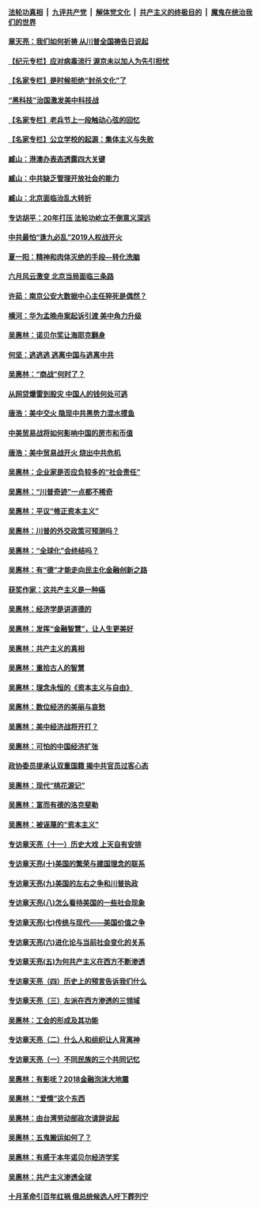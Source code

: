 

####  [法轮功真相](../../../../basic/blob/master/README.md?t=06232302) &nbsp;|&nbsp; [九评共产党](../../../../9ping.md/blob/master/README.md?t=06232302) &nbsp;|&nbsp; [解体党文化](../../../../jtdwh.md/blob/master/README.md?t=06232302)  &nbsp;|&nbsp; [共产主义的终极目的](../../../../gczydzjmd.md/blob/master/README.md?t=06232302) &nbsp;|&nbsp; [魔鬼在统治我们的世界](../../../../mgztzwmdsj.md/blob/master/README.md?t=06232302) 

#### [章天亮：我们如何祈祷 从川普全国祷告日说起](../pages/nsc423/n11944627.md?t=06232302) 

#### [【纪元专栏】应对病毒流行 渥京未以加人为先引担忧](../pages/nsc423/n11875714.md?t=06232302) 

#### [【名家专栏】是时候拒绝“封杀文化”了](../pages/nsc423/n11814093.md?t=06232302) 

#### [“黑科技”治国激发美中科技战](../pages/nsc423/n11638056.md?t=06232302) 

#### [【名家专栏】老兵节上一段触动心弦的回忆](../pages/nsc423/n11646016.md?t=06232302) 

#### [【名家专栏】公立学校的起源：集体主义与失败](../pages/nsc423/n11601833.md?t=06232302) 

#### [臧山：港澳办表态透露四大关键](../pages/nsc423/n11421628.md?t=06232302) 

#### [臧山：中共缺乏管理开放社会的能力](../pages/nsc423/n11407457.md?t=06232302) 

#### [臧山：北京面临治乱大转折](../pages/nsc423/n11406895.md?t=06232302) 

#### [专访胡平：20年打压 法轮功屹立不倒意义深远](../pages/nsc423/n11398800.md?t=06232302) 

#### [中共最怕“逢九必乱”2019人权战开火](../pages/nsc423/n11385248.md?t=06232302) 

#### [夏一阳：精神和肉体灭绝的手段—转化洗脑](../pages/nsc423/n11368250.md?t=06232302) 

#### [六月风云激变 北京当局面临三条路](../pages/nsc423/n11313668.md?t=06232302) 

#### [许茹：南京公安大数据中心主任猝死是偶然？](../pages/nsc423/n11064744.md?t=06232302) 

#### [横河：华为孟晚舟案起诉引渡 美中角力升级](../pages/nsc423/n11027230.md?t=06232302) 

#### [吴惠林：诺贝尔奖让海耶克翻身](../pages/nsc423/n10890049.md?t=06232302) 

#### [何坚：逃逃逃 逃离中国与逃离中共](../pages/nsc423/n10592891.md?t=06232302) 

#### [吴惠林：“商战”何时了？](../pages/nsc423/n10573558.md?t=06232302) 

#### [从网贷爆雷到股灾 中国人的钱何处可逃](../pages/nsc423/n10572800.md?t=06232302) 

#### [唐浩：美中交火 隐现中共黑势力混水摸鱼](../pages/nsc423/n10544040.md?t=06232302) 

#### [中美贸易战将如何影响中国的房市和币值](../pages/nsc423/n10543697.md?t=06232302) 

#### [唐浩：美中贸易战开火 烧出中共危机](../pages/nsc423/n10540126.md?t=06232302) 

#### [吴惠林：企业家是否应负较多的“社会责任”](../pages/nsc423/n10535022.md?t=06232302) 

#### [吴惠林：“川普奇迹”一点都不稀奇](../pages/nsc423/n10512808.md?t=06232302) 

#### [吴惠林：平议“修正资本主义”](../pages/nsc423/n10495724.md?t=06232302) 

#### [吴惠林：川普的外交政策可预测吗？](../pages/nsc423/n10462387.md?t=06232302) 

#### [吴惠林：“全球化”会终结吗？](../pages/nsc423/n10452838.md?t=06232302) 

#### [吴惠林：有“德”才能走向民主化金融创新之路](../pages/nsc423/n10432292.md?t=06232302) 

#### [获奖作家：这共产主义是一种癌](../pages/nsc423/n10431541.md?t=06232302) 

#### [吴惠林：经济学是讲道德的](../pages/nsc423/n10398014.md?t=06232302) 

#### [吴惠林：发挥“金融智慧”，让人生更美好](../pages/nsc423/n10375019.md?t=06232302) 

#### [吴惠林：共产主义的真相](../pages/nsc423/n10351394.md?t=06232302) 

#### [吴惠林：重拾古人的智慧](../pages/nsc423/n10337691.md?t=06232302) 

#### [吴惠林：理念永恒的《资本主义与自由》](../pages/nsc423/n10316274.md?t=06232302) 

#### [吴惠林：数位经济的美丽与哀愁](../pages/nsc423/n10292946.md?t=06232302) 

#### [吴惠林：美中经济战将开打？](../pages/nsc423/n10258825.md?t=06232302) 

#### [吴惠林：可怕的中国经济扩张](../pages/nsc423/n10219147.md?t=06232302) 

#### [政协委员提承认双重国籍 揭中共官员过客心态](../pages/nsc423/n10208809.md?t=06232302) 

#### [吴惠林：现代“桃花源记”](../pages/nsc423/n10185234.md?t=06232302) 

#### [吴惠林：富而有德的洛克斐勒](../pages/nsc423/n10142264.md?t=06232302) 

#### [吴惠林：被诬蔑的“资本主义”](../pages/nsc423/n10124816.md?t=06232302) 

#### [专访章天亮（十一）历史大戏 上天自有安排](../pages/nsc423/n10094905.md?t=06232302) 

#### [专访章天亮(十)美国的繁荣与建国理念的联系](../pages/nsc423/n10094899.md?t=06232302) 

#### [专访章天亮(九)美国的左右之争和川普执政](../pages/nsc423/n10094889.md?t=06232302) 

#### [专访章天亮(八)怎么看待美国的一些社会现象](../pages/nsc423/n10094857.md?t=06232302) 

#### [专访章天亮(七)传统与现代——美国价值之争](../pages/nsc423/n10093140.md?t=06232302) 

#### [专访章天亮(六)进化论与当前社会变化的关系](../pages/nsc423/n10092036.md?t=06232302) 

#### [专访章天亮(五)为何共产主义在西方不断渗透](../pages/nsc423/n10083620.md?t=06232302) 

#### [专访章天亮（四）历史上的预言告诉我们什么](../pages/nsc423/n10083606.md?t=06232302) 

#### [专访章天亮（三）左派在西方渗透的三领域](../pages/nsc423/n10081115.md?t=06232302) 

#### [吴惠林：工会的形成及其功能](../pages/nsc423/n10080633.md?t=06232302) 

#### [专访章天亮（二）什么人和组织让人背离神](../pages/nsc423/n10076637.md?t=06232302) 

#### [专访章天亮（一）不同民族的三个共同记忆](../pages/nsc423/n10074188.md?t=06232302) 

#### [吴惠林：有影呒？2018金融泡沫大地震](../pages/nsc423/n10040534.md?t=06232302) 

#### [吴惠林：“爱情”这个东西](../pages/nsc423/n10019423.md?t=06232302) 

#### [吴惠林：由台湾劳动部政次请辞说起](../pages/nsc423/n9979679.md?t=06232302) 

#### [吴惠林：五鬼搬运如何了？](../pages/nsc423/n9925338.md?t=06232302) 

#### [吴惠林：有感于本年诺贝尔经济学奖](../pages/nsc423/n9871883.md?t=06232302) 

#### [吴惠林：共产主义渗透全球](../pages/nsc423/n9812748.md?t=06232302) 

#### [十月革命引百年红祸 俄总统候选人吁下葬列宁](../pages/nsc423/n9810182.md?t=06232302) 

